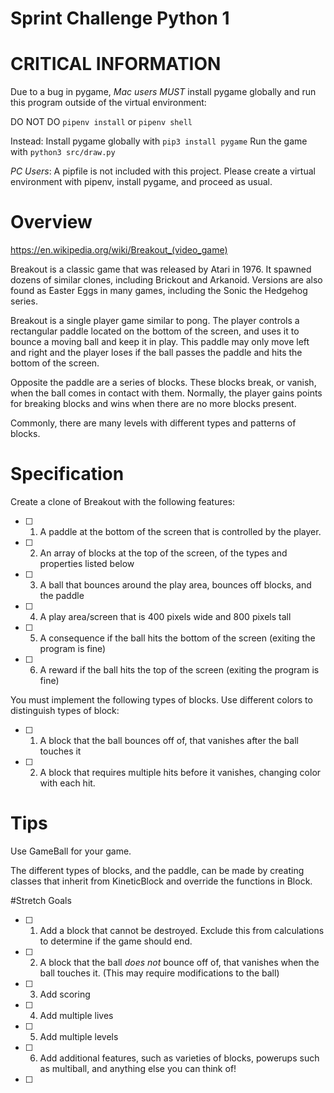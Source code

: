 # Sprint Challenge Python 1

# CRITICAL INFORMATION

Due to a bug in pygame, _Mac users_ _MUST_ install pygame globally and run this program
outside of the virtual environment:

DO NOT DO `pipenv install` or `pipenv shell`

Instead:
Install pygame globally with `pip3 install pygame`
Run the game with `python3 src/draw.py`

_PC Users_: A pipfile is not included with this project. Please create a virtual environment with pipenv, install pygame, and proceed as usual.

# Overview

https://en.wikipedia.org/wiki/Breakout_(video_game)

Breakout is a classic game that was released by Atari in 1976. It spawned dozens of
similar clones, including Brickout and Arkanoid. Versions are also found as Easter Eggs in many games, including the Sonic the Hedgehog series.

Breakout is a single player game similar to pong. The player controls a rectangular paddle located on the bottom of the screen, and uses it to bounce a moving ball and keep it in play. This paddle may only move left and right and the player loses if the ball passes the paddle and hits the bottom of the screen.

Opposite the paddle are a series of blocks. These blocks break, or vanish, when the ball comes in contact with them. Normally, the player gains points for breaking blocks and wins when there are no more blocks present.

Commonly, there are many levels with different types and patterns of blocks.

# Specification

Create a clone of Breakout with the following features:

- [ ] 1.  A paddle at the bottom of the screen that is controlled by the player.
- [ ] 2.  An array of blocks at the top of the screen, of the types and properties listed below
- [ ] 3.  A ball that bounces around the play area, bounces off blocks, and the paddle
- [ ] 4.  A play area/screen that is 400 pixels wide and 800 pixels tall
- [ ] 5.  A consequence if the ball hits the bottom of the screen (exiting the program is fine)
- [ ] 6.  A reward if the ball hits the top of the screen (exiting the program is fine)

You must implement the following types of blocks. Use different colors to distinguish types of block:

- [ ] 1.  A block that the ball bounces off of, that vanishes after the ball touches it
- [ ] 2.  A block that requires multiple hits before it vanishes, changing color with each hit.

# Tips

Use GameBall for your game.

The different types of blocks, and the paddle, can be made by creating classes that inherit from KineticBlock and override the functions in Block.

#Stretch Goals

- [ ] 1.  Add a block that cannot be destroyed. Exclude this from calculations to determine if the game should end.
- [ ] 2.  A block that the ball _does not_ bounce off of, that vanishes when the ball touches it. (This may require modifications to the ball)
- [ ] 3.  Add scoring
- [ ] 4.  Add multiple lives
- [ ] 5.  Add multiple levels
- [ ] 6.  Add additional features, such as varieties of blocks, powerups such as multiball, and anything else you can think of!

- [ ]
